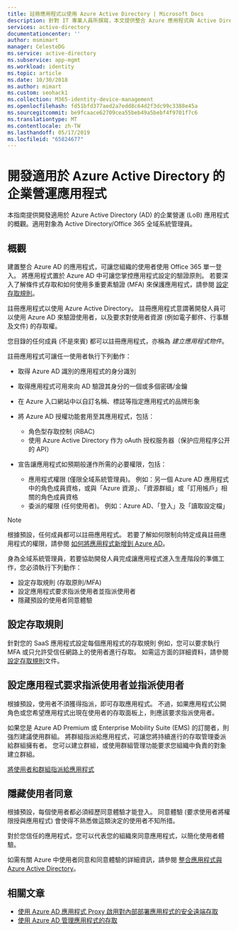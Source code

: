 ```yaml
---
title: 註冊應用程式以使用 Azure Active Directory | Microsoft Docs
description: 針對 IT 專業人員所撰寫，本文提供整合 Azure 應用程式與 Active Directory 的指導方針。
services: active-directory
documentationcenter: ''
author: msmimart
manager: CelesteDG
ms.service: active-directory
ms.subservice: app-mgmt
ms.workload: identity
ms.topic: article
ms.date: 10/30/2018
ms.author: mimart
ms.custom: seohack1
ms.collection: M365-identity-device-management
ms.openlocfilehash: fd51bfd377aed2a7edd8c64d2f3dc99c3388e45a
ms.sourcegitcommit: be9fcaace62709cea55beb49a5bebf4f9701f7c6
ms.translationtype: MT
ms.contentlocale: zh-TW
ms.lasthandoff: 05/17/2019
ms.locfileid: "65824677"
---
```

# <a name="develop-line-of-business-apps-for-azure-active-directory"></a>開發適用於 Azure Active Directory 的企業營運應用程式
本指南提供開發適用於 Azure Active Directory (AD) 的企業營運 (LoB) 應用程式的概觀。適用對象為 Active Directory/Office 365 全域系統管理員。

## <a name="overview"></a>概觀
建置整合 Azure AD 的應用程式，可讓您組織的使用者使用 Office 365 單一登入。 將應用程式置於 Azure AD 中可讓您掌控應用程式設定的驗證原則。 若要深入了解條件式存取和如何使用多重要素驗證 (MFA) 來保護應用程式，請參閱 [設定存取規則](../conditional-access/app-based-mfa.md)。

註冊應用程式以使用 Azure Active Directory。 註冊應用程式意謂著開發人員可以使用 Azure AD 來驗證使用者，以及要求對使用者資源 (例如電子郵件、行事曆及文件) 的存取權。

您目錄的任何成員 (不是來賓) 都可以註冊應用程式，亦稱為 *建立應用程式物件*。

註冊應用程式可讓任一使用者執行下列動作：

* 取得 Azure AD 識別的應用程式的身分識別
* 取得應用程式可用來向 AD 驗證其身分的一個或多個密碼/金鑰
* 在 Azure 入口網站中以自訂名稱、標誌等指定應用程式的品牌形象
* 將 Azure AD 授權功能套用至其應用程式，包括：

  * 角色型存取控制 (RBAC)
  * 使用 Azure Active Directory 作为 oAuth 授权服务器（保护应用程序公开的 API）
* 宣告讓應用程式如預期般運作所需的必要權限，包括：

     - 應用程式權限 (僅限全域系統管理員)。 例如：另一個 Azure AD 應用程式中的角色成員資格，或與「Azure 資源」、「資源群組」或「訂用帳戶」相關的角色成員資格
     - 委派的權限 (任何使用者)。 例如：Azure AD、「登入」及「讀取設定檔」

> [!NOTE]
> 根據預設，任何成員都可以註冊應用程式。 若要了解如何限制向特定成員註冊應用程式的權限，請參閱 [如何將應用程式新增到 Azure AD](../develop/active-directory-how-applications-are-added.md#who-has-permission-to-add-applications-to-my-azure-ad-instance)。
>
>

身為全域系統管理員，若要協助開發人員完成讓應用程式進入生產階段的準備工作，您必須執行下列動作：

* 設定存取規則 (存取原則/MFA)
* 設定應用程式要求指派使用者並指派使用者
* 隱藏預設的使用者同意體驗

## <a name="configure-access-rules"></a>設定存取規則
針對您的 SaaS 應用程式設定每個應用程式的存取規則 例如，您可以要求執行 MFA 或只允許受信任網路上的使用者進行存取。 如需這方面的詳細資料，請參閱[設定存取規則](../conditional-access/app-based-mfa.md)文件。

## <a name="configure-the-app-to-require-user-assignment-and-assign-users"></a>設定應用程式要求指派使用者並指派使用者
根據預設，使用者不須獲得指派，即可存取應用程式。 不過，如果應用程式公開角色或您希望應用程式出現在使用者的存取面板上，則應該要求指派使用者。

如果您是 Azure AD Premium 或 Enterprise Mobility Suite (EMS) 的訂閱者，則強烈建議使用群組。 將群組指派給應用程式，可讓您將持續進行的存取管理委派給群組擁有者。 您可以建立群組，或使用群組管理功能要求您組織中負責的對象建立群組。

[將使用者和群組指派給應用程式](methods-for-assigning-users-and-groups.md)  


## <a name="suppress-user-consent"></a>隱藏使用者同意
根據預設，每個使用者都必須經歷同意體驗才能登入。 同意體驗 (要求使用者將權限授與應用程式) 會使得不熟悉做這類決定的使用者不知所措。

對於您信任的應用程式，您可以代表您的組織來同意應用程式，以簡化使用者體驗。

如需有關 Azure 中使用者同意和同意體驗的詳細資訊，請參閱 [整合應用程式與 Azure Active Directory](../develop/quickstart-v1-integrate-apps-with-azure-ad.md)。

## <a name="related-articles"></a>相關文章
* [使用 Azure AD 應用程式 Proxy 啟用對內部部署應用程式的安全遠端存取](application-proxy.md)
* [使用 Azure AD 管理應用程式的存取](what-is-access-management.md)

